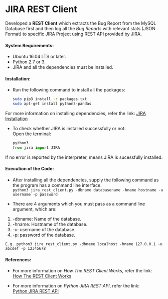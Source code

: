 # JIRA REST Client

Developed a **REST Client** which extracts the Bug Report from the MySQL Database first and then log all the _Bug Reports_ with relevant stats (JSON Format) to specific JIRA Project using REST API provided by JIRA.  

#### System Requirements:
* Ubuntu 16.04 LTS or later.   
* Python 2.7 or 3.   
* JIRA and all the dependencies must be installed.   

#### Installation:

* Run the following command to install all the packages:  
	```bash
	sudo pip3 install -r packages.txt
	sudo apt-get install python3-pandas
	```

For more information on installing dependencies, refer the link: [JIRA Installation](https://jira.readthedocs.io/en/master/installation.html)  

* To check whether JIRA is installed successfully or not:  
Open the terminal:  
	``` python
	python3    
	from jira import JIRA
	```
If no error is reported by the interpreter, means JIRA is sucessfully installed.  

#### Execution of the Code:

* After installing all the dependencies, supply the following command as the program has a command line interface.  
	``python3 jira_rest_client.py -dbname databasename -hname hostname -u username -p password``  

* There are 4 arguments which you must pass as a command line argument, which are:  
1. -dbname: Name of the database.  
2. -hname: Hostname of the database.  
3. -u: username of the database.  
4. -p: password of the database.  

``E.g. python3 jira_rest_client.py -dbname localhost -hname 127.0.0.1 -u abcdef -p 12345678``  

#### References:
* For more information on _How The REST Client Works_, refer the link:  
[How The REST Client Works](https://docs.google.com/document/d/1CHUcDlvIS7zXKYXRY1dFw2VWpx4xE4YB63O0jG0dfM8/edit?usp=sharing)  

* For more information on _Python JIRA REST API_, refer the link:  
[Python JIRA REST API](https://jira.readthedocs.io/en/master/api.html)  

